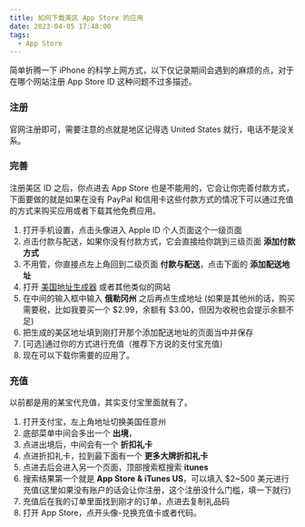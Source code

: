 ```yaml
---
title: 如何下载美区 App Store 的应用
date: 2023-04-05 17:48:00
tags:
  - App Store
---
```


简单折腾一下 iPhone 的科学上网方式，以下仅记录期间会遇到的麻烦的点，对于在哪个网站注册 App Store ID 这种问题不过多描述。

<!-- more -->

### 注册

官网注册即可，需要注意的点就是地区记得选 United States 就行，电话不是没关系。

### 完善

注册美区 ID 之后，你点进去 App Store 也是不能用的，它会让你完善付款方式，
下面要做的就是如果在没有 PayPal 和信用卡这些付款方式的情况下可以通过充值的方式来购买应用或者下载其他免费应用。

1. 打开手机设置，点击头像进入 Apple ID 个人页面这个一级页面
2. 点击付款与配送，如果你没有付款方式，它会直接给你跳到三级页面 **添加付款方式**
3. 不用管，你直接点左上角回到二级页面 **付款与配送**，点击下面的 **添加配送地址**
4. 打开 [美国地址生成器](https://www.meiguodizhi.com/) 或者其他类似的网站
5. 在中间的输入框中输入 **俄勒冈州** 之后再点生成地址 (如果是其他州的话，购买需要税，比如我要买一个 $2.99，余额有 $3.00，但因为收税也会提示余额不足)
6. 把生成的美区地址填到刚打开那个添加配送地址的页面当中并保存
7. [可选]通过你的方式进行充值（推荐下方说的支付宝充值）
8. 现在可以下载你需要的应用了。

### 充值

以前都是用的某宝代充值，其实支付宝里面就有了。

1. 打开支付宝，左上角地址切换美国任意州
2. 底部菜单中间会多出一个 **出境**，
3. 点进出境后，中间会有一个 **折扣礼卡**
4. 点进折扣礼卡，拉到最下面有一个 **更多大牌折扣礼卡**
5. 点进去后会进入另一个页面，顶部搜索框搜索 **itunes**
6. 搜索结果第一个就是 **App Store & iTunes US**，可以填入 $2~500 美元进行充值(这里如果没有账户的话会让你注册，这个注册没什么门槛，填一下就行)
7. 充值后在我的订单里面找到刚才的订单，点进去复制礼品码
8. 打开 App Store，点开头像-兑换充值卡或者代码。